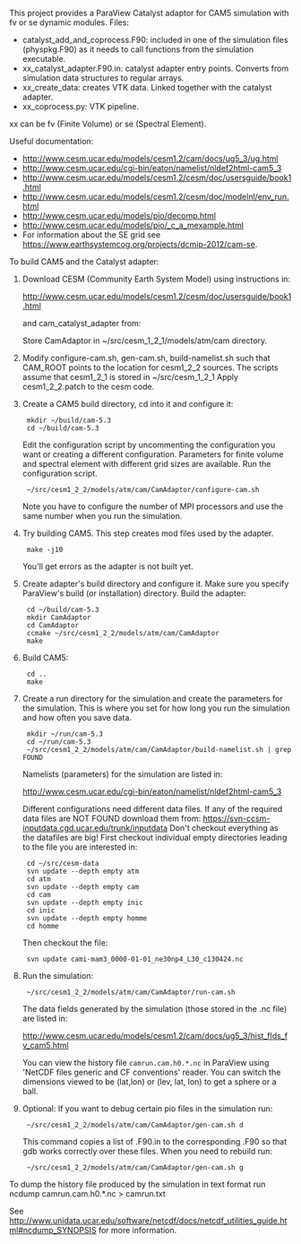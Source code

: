 This project provides a ParaView Catalyst adaptor for CAM5 simulation
with fv or se dynamic modules.
Files:

* catalyst_add_and_coprocess.F90: included in one of the simulation
    files (physpkg.F90) as it needs to call functions from the simulation
    executable.
* xx_catalyst_adapter.F90.in: catalyst adapter entry points. Converts from
    simulation data structures to regular arrays.
* xx_create_data: creates VTK data. Linked together with the catalyst adapter.
* xx_coprocess.py: VTK pipeline.

xx can be fv (Finite Volume) or se (Spectral Element).

Useful documentation:

* <http://www.cesm.ucar.edu/models/cesm1.2/cam/docs/ug5_3/ug.html>
* <http://www.cesm.ucar.edu/cgi-bin/eaton/namelist/nldef2html-cam5_3>
* <http://www.cesm.ucar.edu/models/cesm1.2/cesm/doc/usersguide/book1.html>
* <http://www.cesm.ucar.edu/models/cesm1.2/cesm/doc/modelnl/env_run.html>
* <http://www.cesm.ucar.edu/models/pio/decomp.html>
* <http://www.cesm.ucar.edu/models/pio/_c_a_mexample.html>
* For information about the SE grid see <https://www.earthsystemcog.org/projects/dcmip-2012/cam-se>.

To build CAM5 and the Catalyst adapter:

1. Download CESM (Community Earth System Model) using instructions in:

    <http://www.cesm.ucar.edu/models/cesm1.2/cesm/doc/usersguide/book1.html>

    and cam\_catalyst\_adapter from:
    
    Store CamAdaptor in ~/src/cesm\_1\_2\_1/models/atm/cam directory.

2. Modify configure-cam.sh, gen-cam.sh, build-namelist.sh such that
   CAM\_ROOT points to the location for cesm1_2_2 sources.
   The scripts assume that cesm1\_2\_1 is stored in ~/src/cesm\_1\_2\_1
   Apply cesm1_2_2.patch to the cesm code.

3. Create a CAM5 build directory, cd into it and configure it:

        mkdir ~/build/cam-5.3
        cd ~/build/cam-5.3

    Edit the configuration script by uncommenting the configuration
    you want or creating a different configuration. Parameters for
    finite volume and spectral element with different grid sizes are
    available. Run the configuration script.

        ~/src/cesm1_2_2/models/atm/cam/CamAdaptor/configure-cam.sh

    Note you have to configure the number of MPI processors and use the same
    number when you run the simulation.

4. Try building CAM5. This step creates mod files used by the adapter.

        make -j10
   You'll get errors as the adapter is not built yet.

5. Create adapter's build directory and configure it. Make sure you
specify ParaView's build (or installation) directory. Build the
adapter:

        cd ~/build/cam-5.3
        mkdir CamAdaptor
        cd CamAdaptor
        ccmake ~/src/cesm1_2_2/models/atm/cam/CamAdaptor
        make

6. Build CAM5:

        cd ..
        make

7. Create a run directory for the simulation and create the parameters
   for the simulation. This is where you set for how long you run the
   simulation and how often you save data.

        mkdir ~/run/cam-5.3
        cd ~/run/cam-5.3
        ~/src/cesm1_2_2/models/atm/cam/CamAdaptor/build-namelist.sh | grep FOUND
   Namelists (parameters) for the simulation are listed in:

   <http://www.cesm.ucar.edu/cgi-bin/eaton/namelist/nldef2html-cam5_3>

    Different configurations need different data files. If any of the required
    data files are NOT FOUND download them from:
    <https://svn-ccsm-inputdata.cgd.ucar.edu/trunk/inputdata>
    Don't checkout everything as the datafiles are big!
    First checkout individual empty directories leading to the file you
    are interested in:
    
        cd ~/src/cesm-data
        svn update --depth empty atm
        cd atm
        svn update --depth empty cam
        cd cam
        svn update --depth empty inic
        cd inic
        svn update --depth empty homme
        cd homme
        
    Then checkout the file:

        svn update cami-mam3_0000-01-01_ne30np4_L30_c130424.nc


8. Run the simulation:

        ~/src/cesm1_2_2/models/atm/cam/CamAdaptor/run-cam.sh
        
    The data fields generated by the simulation (those stored in the
    .nc file) are listed in:
   
   <http://www.cesm.ucar.edu/models/cesm1.2/cam/docs/ug5_3/hist_flds_fv_cam5.html>
   
   You can view the history file `camrun.cam.h0.*.nc` in ParaView
   using 'NetCDF files generic and CF conventions' reader. You can
   switch the dimensions viewed to be (lat,lon) or (lev, lat, lon) to
   get a sphere or a ball.

9. Optional: If you want to debug certain pio files in the simulation run:

        ~/src/cesm1_2_2/models/atm/cam/CamAdaptor/gen-cam.sh d

    This command copies a list of .F90.in to the corresponding .F90
    so that gdb works correctly over these files. When you need to rebuild
    run:
    
        ~/src/cesm1_2_2/models/atm/cam/CamAdaptor/gen-cam.sh g


To dump the history file produced by the simulation in text format run
    ncdump camrun.cam.h0.*.nc > camrun.txt

See <http://www.unidata.ucar.edu/software/netcdf/docs/netcdf_utilities_guide.html#ncdump_SYNOPSIS>
for more information.
